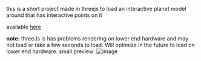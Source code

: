 this is a short project made in threejs to load an interactive planet model around that has interactive points on it

available [here](https://insertokername.github.io/planet/)

**note:** threeJs is has problems rendering on lower end hardware and may not load or take a few seconds to load. Will optimize in the future to load on lower end hardware.
small preview:
![image](https://github.com/insertokername/planet/assets/111150085/64138ce8-4098-43a3-85f5-b43bedc16703)
